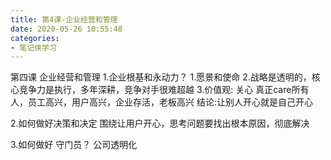 ```yaml
---
title: 第4课-企业经营和管理
date: 2020-05-26 10:55:48
categories:
- 笔记侠学习
---
```

第四课 企业经营和管理
1.企业根基和永动力？
1.愿景和使命
2.战略是透明的，核心竞争力是执行，多年深耕，竞争对手很难超越
3.价值观: 关心
真正care所有人，员工高兴，用户高兴，企业存活，老板高兴
结论:让别人开心就是自己开心

2.如何做好决策和决定
围绕让用户开心，思考问题要找出根本原因，彻底解决

3.如何做好 守门员？
公司透明化
